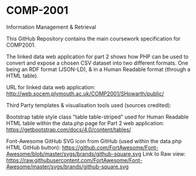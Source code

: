 # COMP-2001
Information Management & Retrieval

This GitHub Repository contains the main coursework specification for COMP2001.

The linked data web application for part 2 shows how PHP can be used to convert and expose a chosen CSV dataset into two different formats. One being an RDF format (JSON-LD), & in a Human Readable format (through a HTML table).  

URL for linked data web application: http://web.socem.plymouth.ac.uk/COMP2001/SHowarth/public/

Third Party templates & visualisation tools used (sources credited):

Bootstrap table style class "table table-striped" used for Human Readable HTML table within the data.php page for Part 2 web application: https://getbootstrap.com/docs/4.0/content/tables/

Font-Awesome GitHub SVG icon from GitHub (used within the data.php HTML GitHub button): https://github.com/FortAwesome/Font-Awesome/blob/master/svgs/brands/github-square.svg
Link to Raw view: https://raw.githubusercontent.com/FortAwesome/Font-Awesome/master/svgs/brands/github-square.svg
